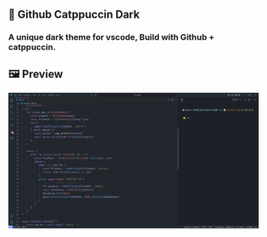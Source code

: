 ## 🥣 Github Catppuccin Dark

### A unique dark theme for vscode, Build with Github + catppuccin.

## 🖼 Preview

![preview](./preview.png)
